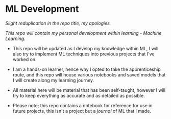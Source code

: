 # ML Development
*Slight reduplication in the repo title, my apologies.*

*This repo will contain my personal development within learning - Machine Learning.*

- This repo will be updated as I develop my knowledge within ML, I will also try to implement ML techniques into previous projects that I've worked on. 
- I am a hands-on learner, hence why I opted to take the apprenticeship route, and this repo will house various notebooks and saved models that I will create along my learning journey.
- All material here will be material that has been self-taught, however I will try to keep everything as accurate and as detailed as possible. 

- Please note; this repo contains a notebook for reference for use in future projects, this isn't a project but a *journal* of ML that I made. 
